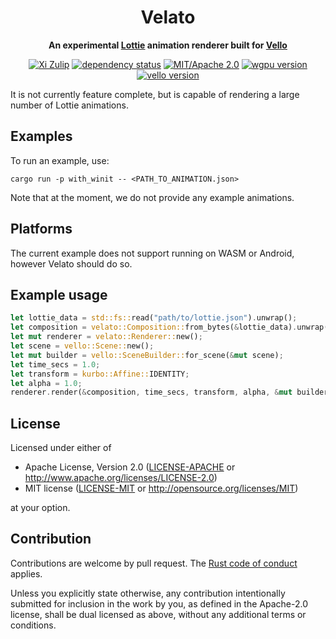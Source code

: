 <div align="center">

# Velato

**An experimental [Lottie](https://airbnb.io/lottie) animation renderer built for [Vello](https://vello.dev)**

[![Xi Zulip](https://img.shields.io/badge/Xi%20Zulip-%23gpu-blue?logo=Zulip)](https://xi.zulipchat.com/#narrow/stream/197075-gpu)
[![dependency status](https://deps.rs/repo/github/linebender/velato/status.svg)](https://deps.rs/repo/github/linebender/velato)
[![MIT/Apache 2.0](https://img.shields.io/badge/license-MIT%2FApache-blue.svg)](#license)
[![wgpu version](https://img.shields.io/badge/wgpu-v0.15-orange.svg)](https://crates.io/crates/wgpu)
[![vello version](https://img.shields.io/badge/vello-v0.0.1-purple.svg)](https://vello.dev) <!-- https://crates.io/crates/vello -->
<!-- [![Crates.io](https://img.shields.io/crates/v/velato.svg)](https://crates.io/crates/velato) -->
<!-- [![Docs](https://docs.rs/velato/badge.svg)](https://docs.rs/velato) -->
<!-- [![Build status](https://github.com/linebender/velato/workflows/CI/badge.svg)](https://github.com/linebender/velato/actions) -->

</div>

It is not currently feature complete, but is capable of rendering a large number of Lottie animations.

## Examples

To run an example, use:
```
cargo run -p with_winit -- <PATH_TO_ANIMATION.json>
```

Note that at the moment, we do not provide any example animations.
<!-- TODO: Make one -->

## Platforms

The current example does not support running on WASM or Android, however Velato should do so.

## Example usage

```rust
let lottie_data = std::fs::read("path/to/lottie.json").unwrap();
let composition = velato::Composition::from_bytes(&lottie_data).unwrap();
let mut renderer = velato::Renderer::new();
let scene = vello::Scene::new();
let mut builder = vello::SceneBuilder::for_scene(&mut scene);
let time_secs = 1.0;
let transform = kurbo::Affine::IDENTITY;
let alpha = 1.0;
renderer.render(&composition, time_secs, transform, alpha, &mut builder);
```

## License

Licensed under either of

- Apache License, Version 2.0
   ([LICENSE-APACHE](LICENSE-APACHE) or <http://www.apache.org/licenses/LICENSE-2.0>)
- MIT license
   ([LICENSE-MIT](LICENSE-MIT) or <http://opensource.org/licenses/MIT>)

at your option.
## Contribution

Contributions are welcome by pull request. The [Rust code of conduct] applies.

Unless you explicitly state otherwise, any contribution intentionally submitted
for inclusion in the work by you, as defined in the Apache-2.0 license, shall be
dual licensed as above, without any additional terms or conditions.

[rust code of conduct]: https://www.rust-lang.org/policies/code-of-conduct
